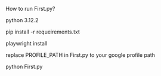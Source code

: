 How to run First.py?

python 3.12.2

pip install -r requeirements.txt

playwright install

replace PROFILE_PATH in First.py to your google profile path


python First.py
